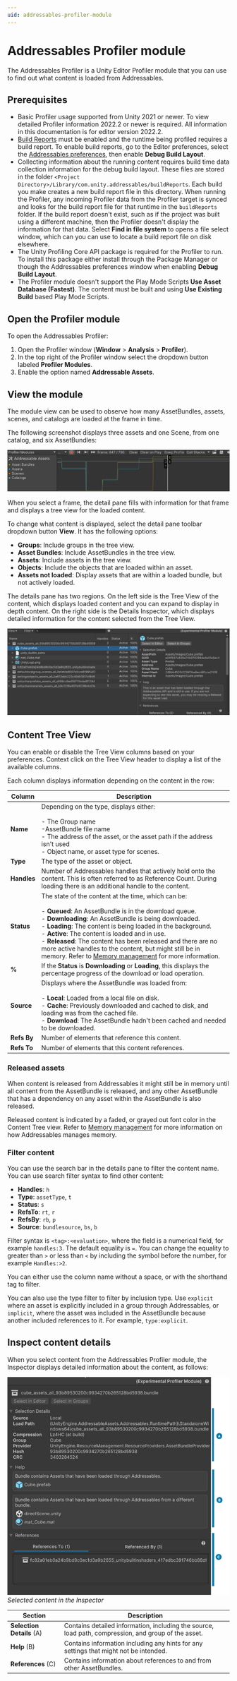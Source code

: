 ```yaml
---
uid: addressables-profiler-module
---
```


# Addressables Profiler module

The Addressables Profiler is a Unity Editor Profiler module that you can use to find out what content is loaded from Addressables.

## Prerequisites

* Basic Profiler usage supported from Unity 2021 or newer. To view detailed Profiler information 2022.2 or newer is required. All information in this documentation is for editor version 2022.2.
* [Build Reports](BuildLayoutReport.md) must be enabled and the runtime being profiled requires a build report. To enable build reports, go to the Editor preferences, select the [Addressables preferences](addressables-preferences.md), then enable **Debug Build Layout**.
* Collecting information about the running content requires build time data collection information for the debug build layout. These files are stored in the folder `<Project Directory>/Library/com.unity.addressables/buildReports`. Each build you make creates a new build report file in this directory. When running the Profiler, any incoming Profiler data from the Profiler target is synced and looks for the build report file for that runtime in the `buildReports` folder. If the build report doesn't exist, such as if the project was built using a different machine, then the Profiler doesn't display the information for that data. Select **Find in file system** to opens a file select window, which can you can use to locate a build report file on disk elsewhere.
* The Unity Profiling Core API package is required for the Profiler to run. To install this package either install through the Package Manager or though the Addressables preferences window when enabling **Debug Build Layout**.
* The Profiler module doesn't support the Play Mode Scripts **Use Asset Database (Fastest)**. The content must be built and using **Use Existing Build** based Play Mode Scripts.

## Open the Profiler module

To open the Addressables Profiler:

1. Open the Profiler window (__Window__ > __Analysis__ > __Profiler__).
1. In the top right of the Profiler window select the dropdown button labeled __Profiler Modules__.
1. Enable the option named __Addressable Assets__.

## View the module

The module view can be used to observe how many AssetBundles, assets, scenes, and catalogs are loaded at the frame in time.

The following screenshot displays three assets and one Scene, from one catalog, and six AssetBundles:

![](images/profiler-module.png)

When you select a frame, the detail pane fills with information for that frame and displays a tree view for the loaded content.

To change what content is displayed, select the detail pane toolbar dropdown button **View**. It has the following options:

* __Groups__: Include groups in the tree view.
* __Asset Bundles__: Include AssetBundles in the tree view.
* __Assets__: Include assets in the tree view.
* __Objects__: Include the objects that are loaded within an asset.
* __Assets not loaded__: Display assets that are within a loaded bundle, but not actively loaded.

The details pane has two regions. On the left side is the Tree View of the content, which displays loaded content and you can expand to display in depth content. On the right side is the Details Inspector, which displays detailed information for the content selected from the Tree View.

![](images/profiler-details-pane.png)

## Content Tree View

You can enable or disable the Tree View columns based on your preferences. Context click on the Tree View header to display a list of the available columns.

Each column displays information depending on the content in the row:

|**Column**|**Description**|
|---|---|
| __Name__|Depending on the type, displays either:<br/><br/>- The Group name<br/>-AssetBundle file name<br/>- The address of the asset, or the asset path if the address isn't used<br/>- Object name, or asset type for scenes.
|__Type__| The type of the asset or object.|
|__Handles__| Number of Addressables handles that actively hold onto the content. This is often referred to as Reference Count. During loading there is an additional handle to the content.|
|__Status__| The state of the content at the time, which can be:<br/><br/>- __Queued__: An AssetBundle is in the download queue.<br/>- __Downloading__: An AssetBundle is being downloaded.<br/>- __Loading__: The content is being loaded in the background.<br/>- __Active__: The content is loaded and in use.<br/>- __Released__: The content has been released and there are no more active handles to the content, but might still be in memory. Refer to [Memory management](MemoryManagement.md) for more information.|
|__%__|  If the **Status** is **Downloading** or **Loading**, this displays the percentage progress of the download or load operation.|
|__Source__| Displays where the AssetBundle was loaded from:<br/><br/>- __Local__: Loaded from a local file on disk.<br/>- __Cache__: Previously downloaded and cached to disk, and loading was from the cached file.<br/>- __Download__: The AssetBundle hadn't been cached and needed to be downloaded.|
|__Refs By__| Number of elements that reference this content.|
|__Refs To__| Number of elements that this content references.|

### Released assets

When content is released from Addressables it might still be in memory until all content from the AssetBundle is released, and any other AssetBundle that has a dependency on any asset within the AssetBundle is also released.

Released content is indicated by a faded, or grayed out font color in the Content Tree view. Refer to [Memory management](MemoryManagement.md) for more information on how Addressables manages memory.

### Filter content

You can use the search bar in the details pane to filter the content name. You can use search filter syntax to find other content:

* __Handles__: `h`
* __Type__: `assetType`, `t`
* __Status__: `s`
* __RefsTo__: `rt`, `r`
* __RefsBy__: `rb`, `p`
* __Source__: `bundlesource`, `bs`, `b`

Filter syntax is `<tag>:<evaluation>`, where the field is a numerical field, for example `handles:3`. The default equality is `=`. You can change the equality to greater than `>` or less than `<` by including the symbol before the number, for example `Handles:>2`.

You can either use the column name without a space, or with the shorthand tag to filter.

You can also use the type filter to filter by inclusion type. Use `explicit` where an asset is explicitly included in a group through Addressables, or `implicit`, where the asset was included in the AssetBundle because another included references to it. For example, `type:explicit`.

## Inspect content details

When you select content from the Addressables Profiler module, the Inspector displays detailed information about the content, as follows:

![](images/profiler-inspector.png)<br/>_Selected content in the Inspector_

|**Section**|**Description**|
|---|---|
|**Selection Details** (A)| Contains detailed information, including the source, load path, compression, and group of the asset.|
|**Help** (B)| Contains information including any hints for any settings that might not be intended.|
|**References** (C)|Contains information about references to and from other AssetBundles.|
